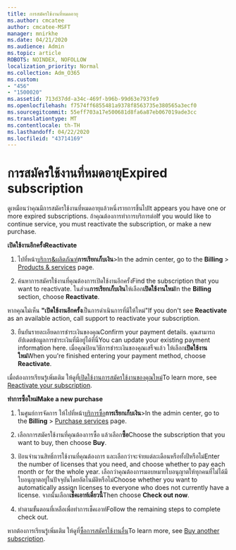 ```yaml
---
title: การสมัครใช้งานที่หมดอายุ
ms.author: cmcatee
author: cmcatee-MSFT
manager: mnirkhe
ms.date: 04/21/2020
ms.audience: Admin
ms.topic: article
ROBOTS: NOINDEX, NOFOLLOW
localization_priority: Normal
ms.collection: Adm_O365
ms.custom:
- "456"
- "1500020"
ms.assetid: 713d37dd-a34c-469f-b96b-99d63e793fe9
ms.openlocfilehash: f7574ff6855481a9378f8563735e380565a3ecf0
ms.sourcegitcommit: 55eff703a17e500681d8fa6a87eb067019ade3cc
ms.translationtype: MT
ms.contentlocale: th-TH
ms.lasthandoff: 04/22/2020
ms.locfileid: "43714169"
---
```

# <a name="expired-subscription"></a><span data-ttu-id="a0d9c-102">การสมัครใช้งานที่หมดอายุ</span><span class="sxs-lookup"><span data-stu-id="a0d9c-102">Expired subscription</span></span>

<span data-ttu-id="a0d9c-103">ดูเหมือนว่าคุณมีการสมัครใช้งานที่หมดอายุแล้วหนึ่งรายการขึ้นไป</span><span class="sxs-lookup"><span data-stu-id="a0d9c-103">It appears you have one or more expired subscriptions.</span></span> <span data-ttu-id="a0d9c-104">ถ้าคุณต้องการทําการบริการต่อ</span><span class="sxs-lookup"><span data-stu-id="a0d9c-104">If you would like to continue service, you must reactivate the subscription, or make a new purchase.</span></span>
  
<span data-ttu-id="a0d9c-105">**เปิดใช้งานอีกครั้ง**</span><span class="sxs-lookup"><span data-stu-id="a0d9c-105">**Reactivate**</span></span>
  
1. <span data-ttu-id="a0d9c-106">ไปที่หน้า[บริการ&ผลิตภัณฑ์](https://go.microsoft.com/fwlink/p/?linkid=842054)**การเรียกเก็บเงิน**\></span><span class="sxs-lookup"><span data-stu-id="a0d9c-106">In the admin center, go to the **Billing** \> [Products & services](https://go.microsoft.com/fwlink/p/?linkid=842054) page.</span></span>

2. <span data-ttu-id="a0d9c-107">ค้นหาการสมัครใช้งานที่คุณต้องการเปิดใช้งานอีกครั้ง</span><span class="sxs-lookup"><span data-stu-id="a0d9c-107">Find the subscription that you want to reactivate.</span></span> <span data-ttu-id="a0d9c-108">ในส่วน**การเรียกเก็บเงิน**ให้เลือก**เปิดใช้งานใหม่**</span><span class="sxs-lookup"><span data-stu-id="a0d9c-108">In the **Billing** section, choose **Reactivate**.</span></span>

<span data-ttu-id="a0d9c-109">หากคุณไม่เห็น **"เปิดใช้งานอีกครั้ง**เป็นการดําเนินการที่มีให้ใหม่"</span><span class="sxs-lookup"><span data-stu-id="a0d9c-109">If you don't see **Reactivate** as an available action, call support to reactivate your subscription.</span></span>

3. <span data-ttu-id="a0d9c-110">ยืนยันรายละเอียดการชําระเงินของคุณ</span><span class="sxs-lookup"><span data-stu-id="a0d9c-110">Confirm your payment details.</span></span> <span data-ttu-id="a0d9c-111">คุณสามารถอัปเดตข้อมูลการชําระเงินที่มีอยู่ได้ที่นี่</span><span class="sxs-lookup"><span data-stu-id="a0d9c-111">You can update your existing payment information here.</span></span> <span data-ttu-id="a0d9c-112">เมื่อคุณป้อนวิธีการชําระเงินของคุณเสร็จแล้ว ให้เลือก**เปิดใช้งานใหม่**</span><span class="sxs-lookup"><span data-stu-id="a0d9c-112">When you're finished entering your payment method, choose **Reactivate**.</span></span>

<span data-ttu-id="a0d9c-113">เมื่อต้องการเรียนรู้เพิ่มเติม ให้ดูที่[เปิดใช้งานการสมัครใช้งานของคุณใหม่](https://docs.microsoft.com/office365/admin/subscriptions-and-billing/reactivate-your-subscription)</span><span class="sxs-lookup"><span data-stu-id="a0d9c-113">To learn more, see [Reactivate your subscription](https://docs.microsoft.com/office365/admin/subscriptions-and-billing/reactivate-your-subscription).</span></span>

<span data-ttu-id="a0d9c-114">**ทําการซื้อใหม่**</span><span class="sxs-lookup"><span data-stu-id="a0d9c-114">**Make a new purchase**</span></span>
  
1. <span data-ttu-id="a0d9c-115">ในศูนย์การจัดการ ให้ไปที่หน้า[บริการซื้อ](https://go.microsoft.com/fwlink/p/?linkid=868433)**การเรียกเก็บเงิน**\></span><span class="sxs-lookup"><span data-stu-id="a0d9c-115">In the admin center, go to the **Billing** \> [Purchase services](https://go.microsoft.com/fwlink/p/?linkid=868433) page.</span></span>

2. <span data-ttu-id="a0d9c-116">เลือกการสมัครใช้งานที่คุณต้องการซื้อ แล้วเลือก**ซื้อ**</span><span class="sxs-lookup"><span data-stu-id="a0d9c-116">Choose the subscription that you want to buy, then choose **Buy**.</span></span>

3. <span data-ttu-id="a0d9c-117">ป้อนจํานวนสิทธิ์การใช้งานที่คุณต้องการ และเลือกว่าจะจ่ายแต่ละเดือนหรือทั้งปีหรือไม่</span><span class="sxs-lookup"><span data-stu-id="a0d9c-117">Enter the number of licenses that you need, and choose whether to pay each month or for the whole year.</span></span> <span data-ttu-id="a0d9c-118">เลือกว่าคุณต้องการมอบหมายใบอนุญาตให้ทุกคนที่ไม่ได้มีใบอนุญาตอยู่ในปัจจุบันโดยอัตโนมัติหรือไม่</span><span class="sxs-lookup"><span data-stu-id="a0d9c-118">Choose whether you want to automatically assign licenses to everyone who does not currently have a license.</span></span> <span data-ttu-id="a0d9c-119">จากนั้นเลือก**เช็คเอาท์เดี๋ยวนี้**</span><span class="sxs-lookup"><span data-stu-id="a0d9c-119">Then choose **Check out now**.</span></span>

4. <span data-ttu-id="a0d9c-120">ทําตามขั้นตอนที่เหลือเพื่อทําการเช็คเอาท์</span><span class="sxs-lookup"><span data-stu-id="a0d9c-120">Follow the remaining steps to complete check out.</span></span>

<span data-ttu-id="a0d9c-121">หากต้องการเรียนรู้เพิ่มเติม ให้ดูที่[ซื้อการสมัครใช้งานอื่น](https://docs.microsoft.com/office365/admin/subscriptions-and-billing/buy-another-subscription)</span><span class="sxs-lookup"><span data-stu-id="a0d9c-121">To learn more, see [Buy another subscription](https://docs.microsoft.com/office365/admin/subscriptions-and-billing/buy-another-subscription).</span></span>